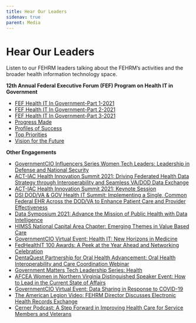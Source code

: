 ```yaml
---
title: Hear Our Leaders
sidenav: true
parent: Media
---
```

# Hear Our Leaders

Listen to our FEHRM leaders talking about the FEHRM’s activities and the broader health information technology space.

**12th Annual Federal Executive Forum (FEF) Program on Health IT in Government** 

* [FEF Health IT In Government-Part 1-2021](https://www.youtube.com/watch?v=FZrzsxa7h3I&list=PL93B37A8E2F403D3A&index=1)
* [FEF Health IT In Government-Part 2-2021](https://www.youtube.com/watch?v=QoVFLUL82pA&list=PL93B37A8E2F403D3A&index=2)
* [FEF Health IT In Government-Part 3-2021](https://www.youtube.com/watch?v=4wpOGi8qg0M&list=PL93B37A8E2F403D3A&index=3)
* [Progress Made](https://www.youtube.com/watch?v=UCR0ZVb4RNw&list=PL93B37A8E2F403D3A&index=16)
* [Profiles of Success](https://www.youtube.com/watch?v=dkwKOcLQjUk&list=PL93B37A8E2F403D3A&index=17)
* [Top Priorities](https://www.youtube.com/watch?v=bGlXyMrmZy0&list=PL93B37A8E2F403D3A&index=18)
* [Vision for the Future ](https://www.youtube.com/watch?v=8pt0IP3YM58&list=PL93B37A8E2F403D3A&index=19)

**Other Engagements**

* [GovernmentCIO Influencers Series Women Tech Leaders: Leadership in Defense and National Security](https://governmentciomedia.com/leadership-defense-and-national-security)
* [ACT-IAC Health Innovation Summit 2021: Driving Federated Health Data Strategy through Interoperability and Seamless VA/DOD Data Exchange](https://vimeo.com/560584288)
* [ACT-IAC Health Innovation Summit 2021: Keynote Session](https://onlinexperiences.com/Launch/Studio/ESH=8D74A1A8-DDC9-4C96-BEFA-304C2B0847A9)
* [DSI DOD/VA & GOV Health IT Summit: Implementing a Single, Common Federal EHR Across the DOD/VA to Enhance Patient Care and Provider Effectiveness](https://dsigroup.live/archive/4898)
* [Data Symposium 2021: Advance the Mission of Public Health with Data Intelligence](https://www.datafoundation.org/events-list/data-symposium-2021-exploring-emerging-data-capabilities-in-government/2021)
* [HIMSS National Capital Area Chapter: Emerging Themes in Value Based Care](https://www.youtube.com/watch?v=FGBaLxLKa08)
* [GovernmentCIO Virtual Event: Health IT: New Horizons in Medicine](https://governmentciomedia.com/event/health-it-new-horizons-medicine)
* [FedHealthIT 100 Awards: A Peek at the Year Ahead and Networking Celebration](https://event.on24.com/wcc/r/2856879/4F844FBD075248CEEB8914D6232F9AB2)
* [DentaQuest Partnership for Oral Health Advancement: Oral Health Interoperability and Care Coordination Webinar](https://www.carequest.org/education/instructional-webinars/oral-health-interoperability-and-care)
* [Government Matters Tech Leadership Series: Health](http://govmatters.tv/tech-leadership-series-health)
* [AFCEA Women in Northern Virginia Distinguished Speaker Event: How to Lead in the Current State of Affairs](https://youtu.be/Cs0W0i-TQJ8)
* [GovernmentCIO Virtual Event: Data Sharing in Response to COVID-19](https://governmentciomedia.com/data-sharing-response-covid-19)
* [The American Legion Video: FEHRM Director Discusses Electronic Health Records Exchange](https://www.legion.org/veteransbenefits/videos/PLC3EF50DFA2BCA630/rArBUE7RwJs)
* [Cerner Podcast: A Step Forward in Improving Health Care for Service Members and Veterans](https://www.cerner.com/perspectives/a-step-forward-in-improving-health-care-for-service-members-and-veterans)
